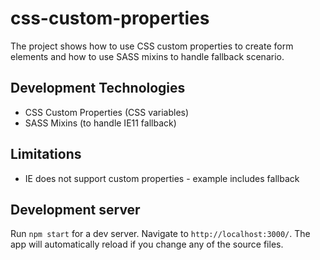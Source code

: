 # css-custom-properties

The project shows how to use CSS custom properties to create form elements and how to use SASS mixins to handle fallback scenario. 

## Development Technologies

+ CSS Custom Properties (CSS variables)
+ SASS Mixins (to handle IE11 fallback)

## Limitations

+ IE does not support custom properties - example includes fallback

## Development server

Run `npm start` for a dev server. Navigate to `http://localhost:3000/`. The app will automatically reload if you change any of the source files.
